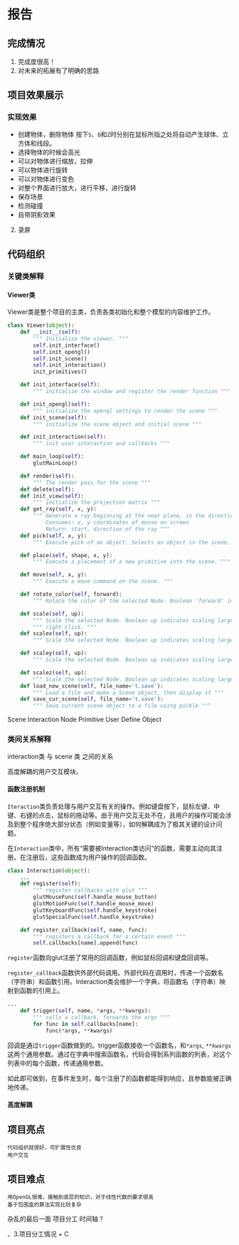 # 报告


## 完成情况

1. 完成度很高！
2. 对未来的拓展有了明确的思路 

## 项目效果展示

### 实现效果
- 创建物体，删除物体
按下`S`、`D`和`Z`时分别在鼠标所指之处将自动产生球体、立方体和线段。
- 选择物体的时候会高光
- 可以对物体进行缩放，拉伸
- 可以物体进行旋转
- 可以对物体进行变色
- 对整个界面进行放大，进行平移，进行旋转 
- 保存场景
- 检测碰撞
- 自带阴影效果
2. 录屏


## 代码组织

### 关键类解释
#### Viewer类
Viewer类是整个项目的主类，负责各类初始化和整个模型的内容维护工作。
``` python
class Viewer(object):
    def __init__(self):
        """ Initialize the viewer. """
        self.init_interface()
        self.init_opengl()
        self.init_scene()
        self.init_interaction()
        init_primitives()

    def init_interface(self):
        """ initialize the window and register the render function """

    def init_opengl(self):
        """ initialize the opengl settings to render the scene """
    def init_scene(self):
        """ initialize the scene object and initial scene """

    def init_interaction(self):
        """ init user interaction and callbacks """

    def main_loop(self):
        glutMainLoop()

    def render(self):
        """ The render pass for the scene """
    def delete(self):
    def init_view(self):
        """ initialize the projection matrix """
    def get_ray(self, x, y):
        """ Generate a ray beginning at the near plane, in the direction that the x, y coordinates are facing
            Consumes: x, y coordinates of mouse on screen
            Return: start, direction of the ray """
    def pick(self, x, y):
        """ Execute pick of an object. Selects an object in the scene. """

    def place(self, shape, x, y):
        """ Execute a placement of a new primitive into the scene. """

    def move(self, x, y):
        """ Execute a move command on the scene. """

    def rotate_color(self, forward):
        """ Rotate the color of the selected Node. Boolean 'forward' indicates direction of rotation. """

    def scale(self, up):
        """ Scale the selected Node. Boolean up indicates scaling larger."""
        """ right click. """
    def scalex(self, up):
        """ Scale the selected Node. Boolean up indicates scaling larger."""

    def scaley(self, up):
        """ Scale the selected Node. Boolean up indicates scaling larger."""

    def scalez(self, up):
        """ Scale the selected Node. Boolean up indicates scaling larger."""
    def load_new_scene(self, file_name='t.save'):
        """ Load a file and make a Scene object, then display it """
    def save_cur_scene(self, file_name='t.save'):
        """ Save current scene object to a file using pickle """
```



Scene
Interaction
Node
Primitive
User Define Object


### 类间关系解释

interaction类 与 scene 类 之间的关系

高度解耦的用户交互模块。



#### 函数注册机制
`Iteraction`类负责处理与用户交互有关的操作。例如键盘按下，鼠标左键、中键、右键的点击，鼠标的拖动等。由于用户交互无处不在，且用户的操作可能会涉及到整个程序绝大部分状态（例如变量等），如何解耦成为了极其关键的设计问题。

在`Interaction`类中，所有“需要被Interaction类访问“的函数，需要主动向其注册。在注册后，这些函数成为用户操作的回调函数。
``` python
class Interaction(object):
    ...
    def register(self):
        """ register callbacks with glut """
        glutMouseFunc(self.handle_mouse_button)
        glutMotionFunc(self.handle_mouse_move)
        glutKeyboardFunc(self.handle_keystroke)
        glutSpecialFunc(self.handle_keystroke)

    def register_callback(self, name, func):
        """ registers a callback for a certain event """
        self.callbacks[name].append(func)
```
`register`函数向glut注册了常用的回调函数，例如鼠标回调和键盘回调等。

`register_callback`函数供外部代码调用。外部代码在调用时，传递一个函数名（字符串）和函数引用。Interaction类会维护一个字典，将函数名（字符串）映射到函数的引用上。

``` python
...
    def trigger(self, name, *args, **kwargs):
        """ calls a callback, forwards the args """
        for func in self.callbacks[name]:
            func(*args, **kwargs)
```
回调是通过`trigger`函数做到的。trigger函数接收一个函数名，和`*args`, `**kwargs`这两个通用参数。通过在字典中搜索函数名，代码会得到系列函数的列表，对这个列表中的每个函数，传递通用参数。

如此即可做到，在事件发生时，每个注册了的函数都能得到响应，且参数能被正确地传递。
#### 高度解耦
#### 

## 项目亮点
	代码组织就很好，可扩展性优良 
	用户交互 
## 项目难点
	用OpenGL很难，接触到底层的知识，对于线性代数的要求很高
	基于包围盒的算法实现比较复杂
杂乱的最后一面
	项目分工
	时间轴？ 
	



、3.项目分工情况 +  C